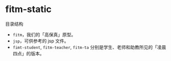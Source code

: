 # fitm-static

目录结构

- `fitm`，我们的「高保真」原型。
- `jsp`，可供参考的 jsp 文件。
- `fimt-student`, `fitm-teacher`, `fitm-ta` 分别是学生、老师和助教所见的「凌晨四点」的版本。